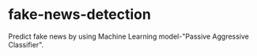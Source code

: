 # fake-news-detection
Predict fake news by using Machine Learning model-"Passive Aggressive Classifier".
